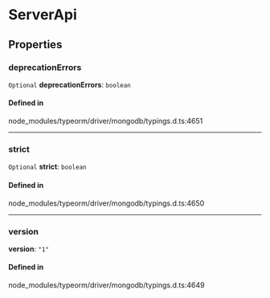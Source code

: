 # ServerApi

## Properties

### deprecationErrors

 `Optional` **deprecationErrors**: `boolean`

#### Defined in

node_modules/typeorm/driver/mongodb/typings.d.ts:4651

___

### strict

 `Optional` **strict**: `boolean`

#### Defined in

node_modules/typeorm/driver/mongodb/typings.d.ts:4650

___

### version

 **version**: ``"1"``

#### Defined in

node_modules/typeorm/driver/mongodb/typings.d.ts:4649
